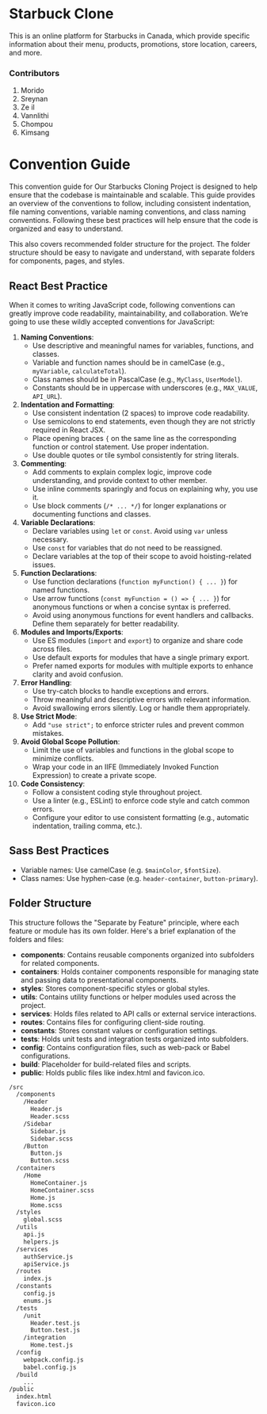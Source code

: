 # Starbuck Clone

This is an online platform for Starbucks in Canada, which provide specific information about their menu, products, promotions, store location, careers, and more.

### Contributors

1. Morido
2. Sreynan
3. Ze il
4. Vannlithi
5. Chompou
6. Kimsang



# Convention Guide

This convention guide for Our Starbucks Cloning Project is designed to help ensure that the codebase is maintainable and scalable. This guide provides an overview of the conventions to follow, including consistent indentation,  file naming conventions, variable naming conventions, and class naming conventions. Following these best practices will help ensure that the code is organized and easy to understand.

This also covers recommended folder structure for the project. The folder structure should be easy to navigate and understand, with separate folders for components, pages, and styles.

## React Best Practice

When it comes to writing JavaScript code, following conventions can greatly improve code readability, maintainability, and collaboration. We’re going to use these wildly accepted conventions for JavaScript:

1. **Naming Conventions**:
    - Use descriptive and meaningful names for variables, functions, and classes.
    - Variable and function names should be in camelCase (e.g., `myVariable`, `calculateTotal`).
    - Class names should be in PascalCase (e.g., `MyClass`, `UserModel`).
    - Constants should be in uppercase with underscores (e.g., `MAX_VALUE`, `API_URL`).
2. **Indentation and Formatting**:
    - Use consistent indentation (2 spaces) to improve code readability.
    - Use semicolons to end statements, even though they are not strictly required in React JSX.
    - Place opening braces `{` on the same line as the corresponding function or control statement. Use proper indentation.
    - Use double quotes or tile symbol consistently for string literals.
3. **Commenting**:
    - Add comments to explain complex logic, improve code understanding, and provide context to other member.
    - Use inline comments sparingly and focus on explaining why, you use it.
    - Use block comments (`/* ... */`) for longer explanations or documenting functions and classes.
4. **Variable Declarations**:
    - Declare variables using `let` or `const`. Avoid using `var` unless necessary.
    - Use `const` for variables that do not need to be reassigned.
    - Declare variables at the top of their scope to avoid hoisting-related issues.
5. **Function Declarations**:
    - Use function declarations (`function myFunction() { ... }`) for named functions.
    - Use arrow functions (`const myFunction = () => { ... }`) for anonymous functions or when a concise syntax is preferred.
    - Avoid using anonymous functions for event handlers and callbacks. Define them separately for better readability.
6. **Modules and Imports/Exports**:
    - Use ES modules (`import` and `export`) to organize and share code across files.
    - Use default exports for modules that have a single primary export.
    - Prefer named exports for modules with multiple exports to enhance clarity and avoid confusion.
7. **Error Handling**:
    - Use try-catch blocks to handle exceptions and errors.
    - Throw meaningful and descriptive errors with relevant information.
    - Avoid swallowing errors silently. Log or handle them appropriately.
8. **Use Strict Mode**:
    - Add `"use strict";` to enforce stricter rules and prevent common mistakes.
9. **Avoid Global Scope Pollution**:
    - Limit the use of variables and functions in the global scope to minimize conflicts.
    - Wrap your code in an IIFE (Immediately Invoked Function Expression) to create a private scope.
10. **Code Consistency**:
    - Follow a consistent coding style throughout project.
    - Use a linter (e.g., ESLint) to enforce code style and catch common errors.
    - Configure your editor to use consistent formatting (e.g., automatic indentation, trailing comma, etc.).

## Sass Best Practices

- Variable names: Use camelCase (e.g. `$mainColor`, `$fontSize`).
- Class names: Use hyphen-case (e.g. `header-container`, `button-primary`).

## Folder Structure

This structure follows the "Separate by Feature" principle, where each feature or module has its own folder. Here's a brief explanation of the folders and files:

- **components**: Contains reusable components organized into subfolders for related components.
- **containers**: Holds container components responsible for managing state and passing data to presentational components.
- **styles**: Stores component-specific styles or global styles.
- **utils**: Contains utility functions or helper modules used across the project.
- **services**: Holds files related to API calls or external service interactions.
- **routes**: Contains files for configuring client-side routing.
- **constants**: Stores constant values or configuration settings.
- **tests**: Holds unit tests and integration tests organized into subfolders.
- **config**: Contains configuration files, such as web-pack or Babel configurations.
- **build**: Placeholder for build-related files and scripts.
- **public**: Holds public files like index.html and favicon.ico.

```markdown
/src
  /components
    /Header
      Header.js
      Header.scss
    /Sidebar
      Sidebar.js
      Sidebar.scss
    /Button
      Button.js
      Button.scss
  /containers
    /Home
      HomeContainer.js
      HomeContainer.scss
      Home.js
      Home.scss
  /styles
    global.scss
  /utils
    api.js
    helpers.js
  /services
    authService.js
    apiService.js
  /routes
    index.js
  /constants
    config.js
    enums.js
  /tests
    /unit
      Header.test.js
      Button.test.js
    /integration
      Home.test.js
  /config
    webpack.config.js
    babel.config.js
  /build
    ...
/public
  index.html
  favicon.ico
```